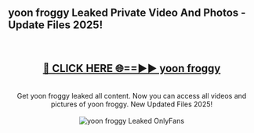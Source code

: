 <h2>yoon froggy Leaked Private Video And Photos - Update Files 2025!</h2>
<br>
<div align="center">
<h2><a href="https://top-ai-tools.click/QrbHav" rel="nofollow">🔴 CLICK HERE 🌐==►► yoon froggy</a></h2>
<br>
Get yoon froggy leaked all content. Now you can access all videos and pictures of yoon froggy. New Updated Files 2025!
<br>
<br>
<a href="https://top-ai-tools.click/QrbHav" rel="nofollow" data-target="animated-image.originalLink"><img src="https://i.ibb.co.com/WyWwxjT/player-gif2.gif" alt="yoon froggy Leaked  OnlyFans" style="max-width: 100%; display: inline-block;" data-target="animated-image.originalImage"></a>
</div>
<br>